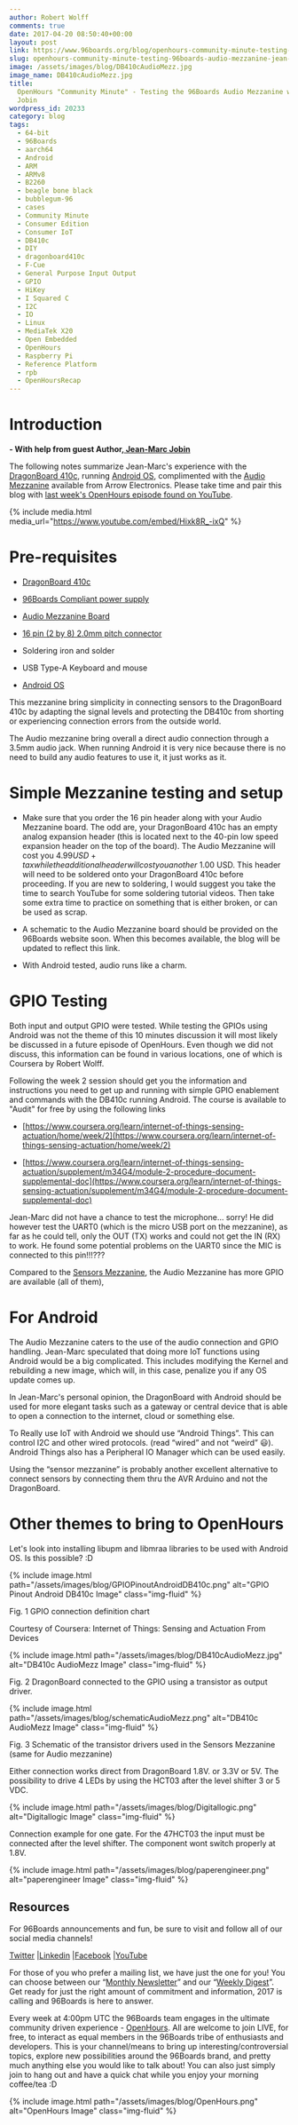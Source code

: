 ```yaml
---
author: Robert Wolff
comments: true
date: 2017-04-20 08:50:40+00:00
layout: post
link: https://www.96boards.org/blog/openhours-community-minute-testing-96boards-audio-mezzanine-jean-marc-jobin/
slug: openhours-community-minute-testing-96boards-audio-mezzanine-jean-marc-jobin
image: /assets/images/blog/DB410cAudioMezz.jpg
image_name: DB410cAudioMezz.jpg
title:
  OpenHours "Community Minute" - Testing the 96Boards Audio Mezzanine with Jean-Marc
  Jobin
wordpress_id: 20233
category: blog
tags:
  - 64-bit
  - 96Boards
  - aarch64
  - Android
  - ARM
  - ARMv8
  - B2260
  - beagle bone black
  - bubblegum-96
  - cases
  - Community Minute
  - Consumer Edition
  - Consumer IoT
  - DB410c
  - DIY
  - dragonboard410c
  - F-Cue
  - General Purpose Input Output
  - GPIO
  - HiKey
  - I Squared C
  - I2C
  - IO
  - Linux
  - MediaTek X20
  - Open Embedded
  - OpenHours
  - Raspberry Pi
  - Reference Platform
  - rpb
  - OpenHoursRecap
---
```


# Introduction

**- With help from guest Author,[ Jean-Marc Jobin](https://twitter.com/jmjobin)**

The following notes summarize Jean-Marc's experience with the [DragonBoard 410c](/product/dragonboard410c/), running [Android OS](https://www.96boards.org/documentation/consumer/dragonboard/dragonboard410c/downloads/android.md.html), complimented with the [Audio Mezzanine](https://www.96boards.org/product/audio-mezzanine/) available from Arrow Electronics. Please take time and pair this blog with [last week's OpenHours episode found on YouTube](https://youtu.be/Hixk8R_-ixQ).

{% include media.html media_url="https://www.youtube.com/embed/Hixk8R_-ixQ" %}

# Pre-requisites

- [DragonBoard 410c](/product/dragonboard410c/)

- [96Boards Compliant power supply](/product/power/)

- [Audio Mezzanine Board](https://www.96boards.org/product/audio-mezzanine/)

- [16 pin (2 by 8) 2.0mm pitch connector](https://www.arrow.com/en/products/0877581616/molex)

- Soldering iron and solder

- USB Type-A Keyboard and mouse

- [Android OS](https://www.96boards.org/documentation/consumer/dragonboard/dragonboard410c/downloads/android.md.html)

This mezzanine bring simplicity in connecting sensors to the DragonBoard 410c by adapting the signal levels and protecting the DB410c from shorting or experiencing connection errors from the outside world.

The Audio mezzanine bring overall a direct audio connection through a 3.5mm audio jack. When running Android it is very nice because there is no need to build any audio features to use it, it just works as it.

# Simple Mezzanine testing and setup

- Make sure that you order the 16 pin header along with your Audio Mezzanine board. The odd are, your DragonBoard 410c has an empty analog expansion header (this is located next to the 40-pin low speed expansion header on the top of the board). The Audio Mezzanine will cost you $4.99 USD +tax while the additional header will cost you another ~$1.00 USD. This header will need to be soldered onto your DragonBoard 410c before proceeding. If you are new to soldering, I would suggest you take the time to search YouTube for some soldering tutorial videos. Then take some extra time to practice on something that is either broken, or can be used as scrap.

- A schematic to the Audio Mezzanine board should be provided on the 96Boards website soon. When this becomes available, the blog will be updated to reflect this link.

- With Android tested, audio runs like a charm.

# GPIO Testing

Both input and output GPIO were tested. While testing the GPIOs using Android was not the theme of this 10 minutes discussion it will most likely be discussed in a future episode of OpenHours. Even though we did not discuss, this information can be found in various locations, one of which is Coursera by Robert Wolff.

Following the week 2 session should get you the information and instructions you need to get up and running with simple GPIO enablement and commands with the DB410c running Android. The course is available to "Audit" for free by using the following links

- [https://www.coursera.org/learn/internet-of-things-sensing-actuation/home/week/2](https://www.coursera.org/learn/internet-of-things-sensing-actuation/home/week/2)

- [https://www.coursera.org/learn/internet-of-things-sensing-actuation/supplement/m34G4/module-2-procedure-document-supplemental-doc](https://www.coursera.org/learn/internet-of-things-sensing-actuation/supplement/m34G4/module-2-procedure-document-supplemental-doc)

Jean-Marc did not have a chance to test the microphone… sorry! He did however test the UART0 (which is the micro USB port on the mezzanine), as far as he could tell, only the OUT (TX) works and could not get the IN (RX) to work. He found some potential problems on the UART0 since the MIC is connected to this pin!!!???

Compared to the [Sensors Mezzanine](/product/sensors-mezzanine/), the Audio Mezzanine has more GPIO are available (all of them),

# For Android

The Audio Mezzanine caters to the use of the audio connection and GPIO handling. Jean-Marc speculated that doing more IoT functions using Android would be a big complicated. This includes modifying the Kernel and rebuilding a new image, which will, in this case, penalize you if any OS update comes up.

In Jean-Marc's personal opinion, the DragonBoard with Android should be used for more elegant tasks such as a gateway or central device that is able to open a connection to the internet, cloud or something else.

To Really use IoT with Android we should use “Android Things”. This can control I2C and other wired protocols. (read “wired” and not “weird” 😃). Android Things also has a Peripheral IO Manager which can be used easily.

Using the “sensor mezzanine” is probably another excellent alternative to connect sensors by connecting them thru the AVR Arduino and not the DragonBoard.

# Other themes to bring to OpenHours

Let's look into installing libupm and libmraa libraries to be used with Android OS. Is this possible? :D

{% include image.html path="/assets/images/blog/GPIOPinoutAndroidDB410c.png" alt="GPIO Pinout Android DB410c Image" class="img-fluid" %}

Fig. 1 GPIO connection definition chart

Courtesy of Coursera: Internet of Things: Sensing and Actuation From Devices

{% include image.html path="/assets/images/blog/DB410cAudioMezz.jpg" alt="DB410c AudioMezz Image" class="img-fluid" %}

Fig. 2 DragonBoard connected to the GPIO using a transistor as output driver.

{% include image.html path="/assets/images/blog/schematicAudioMezz.png" alt="DB410c AudioMezz Image" class="img-fluid" %}

Fig. 3 Schematic of the transistor drivers used in the Sensors Mezzanine (same for Audio mezzanine)

Either connection works direct from DragonBoard 1.8V. or 3.3V or 5V. The possibility to drive 4 LEDs by using the HCT03 after the level shifter 3 or 5 VDC.

{% include image.html path="/assets/images/blog/Digitallogic.png" alt="Digitallogic Image" class="img-fluid" %}

Connection example for one gate. For the 47HCT03 the input must be connected after the level shifter. The component wont switch properly at 1.8V.

{% include image.html path="/assets/images/blog/paperengineer.png" alt="paperengineer Image" class="img-fluid" %}

## **Resources**

For 96Boards announcements and fun, be sure to visit and follow all of our social media channels!

[Twitter](https://twitter.com/96Boards) &#124;[Linkedin](https://www.linkedin.com/company/6637095?trk=tyah&trkInfo=clickedVertical%3Ashowcase%2CclickedEntityId%3A6637095%2Cidx%3A1-1-1%2CtarId%3A1483603913878%2Ctas%3A96boards) &#124;[Facebook](https://www.facebook.com/96Boards/) &#124;[YouTube](https://www.youtube.com/c/96boards)

For those of you who prefer a mailing list, we have just the one for you! You can choose between our “[Monthly Newsletter](/digest/)” and our “[Weekly Digest](/digest/)”. Get ready for just the right amount of commitment and information, 2017 is calling and 96Boards is here to answer.

Every week at 4:00pm UTC the 96Boards team engages in the ultimate community driven experience - [OpenHours](/). All are welcome to join LIVE, for free, to interact as equal members in the 96Boards tribe of enthusiasts and developers. This is your channel/means to bring up interesting/controversial topics, explore new possibilities around the 96Boards brand, and pretty much anything else you would like to talk about! You can also just simply join to hang out and have a quick chat while you enjoy your morning coffee/tea :D

{% include image.html path="/assets/images/blog/OpenHours.png" alt="OpenHours Image" class="img-fluid" %}
